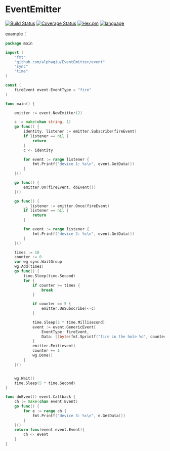 # EventEmitter

[![Build Status](https://travis-ci.org/alphaqiu/EventEmitter.svg?branch=master)](https://travis-ci.org/alphaqiu/EventEmitter) [![Coverage Status](https://coveralls.io/repos/github/alphaqiu/EventEmitter/badge.svg?branch=master)](https://coveralls.io/github/alphaqiu/EventEmitter?branch=master) [![Hex.pm](https://img.shields.io/hexpm/l/plug.svg)](https://www.apache.org/licenses/LICENSE-2.0) [![language](https://img.shields.io/badge/golang-%5E1.5-blue.svg)]()

example：

```go
package main

import (
	"fmt"
	"github.com/alphaqiu/EventEmitter/event"
	"sync"
	"time"
)

const (
	fireEvent event.EventType = "fire"
)

func main() {

	emitter := event.NewEmitter(2)

	c := make(chan string, 1)
	go func() {
		identity, listener := emitter.Subscribe(fireEvent)
		if listener == nil {
			return
		}
		c <- identity

		for event := range listener {
			fmt.Printf("device 1: %s\n", event.GetData())
		}
	}()

	go func() {
		emitter.On(fireEvent, doEvent())
	}()

	go func() {
		_, listener := emitter.Once(fireEvent)
		if listener == nil {
			return
		}

		for event := range listener {
			fmt.Printf("device 2: %s\n", event.GetData())
		}
	}()

	times := 10
	counter := 0
	var wg sync.WaitGroup
	wg.Add(times)
	go func() {
		time.Sleep(time.Second)
		for {
			if counter >= times {
				break
			}

			if counter == 5 {
				emitter.UnSubscribe(<-c)
			}

			time.Sleep(2 * time.Millisecond)
			event := event.GenericEvent{
				EventType: fireEvent,
				Data: []byte(fmt.Sprintf("fire in the hole %d", counter)),
			}
			emitter.Emit(event)
			counter += 1
			wg.Done()
		}
	}()


	wg.Wait()
	time.Sleep(5 * time.Second)
}

func doEvent() event.Callback {
	ch := make(chan event.Event)
	go func() {
		for e := range ch {
			fmt.Printf("device 3: %s\n", e.GetData())
		}
	}()
	return func(event event.Event){
		ch <- event
	}
}
```

